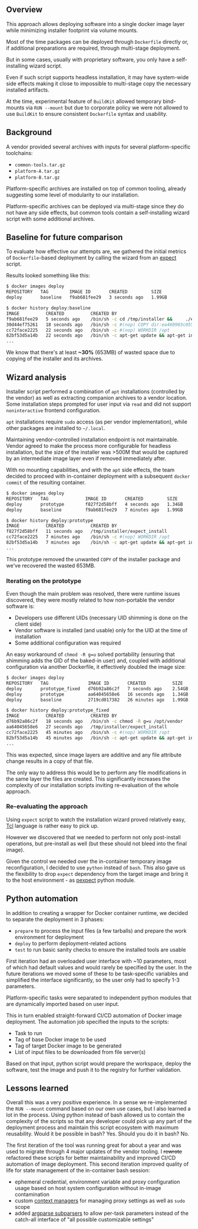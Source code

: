 ## Overview

This approach allows deploying software into a single docker image layer while minimizing installer footprint via
volume mounts.

Most of the time packages can be deployed through `Dockerfile` directly or, if additional preparations are required,
through multi-stage deployment.

But in some cases, usually with proprietary software, you only have a self-installing wizard script.

Even if such script supports headless installation, it may have system-wide side effects making it close to impossible
to multi-stage copy the necessary installed artifacts.

At the time, experimental feature of `BuildKit` allowed temporary bind-mounts via `RUN --mount` but due to corporate
policy we were not allowed to use `BuildKit` to ensure consistent `Dockerfile` syntax and usability.

## Background

A vendor provided several archives with inputs for several platform-specific toolchains:
* `common-tools.tar.gz`
* `platform-A.tar.gz`
* `platform-B.tar.gz`

Platform-specific archives are installed on top of common tooling, already suggesting some level of modularity to our
installation.

Platform-specific archives can be deployed via multi-stage since they do not have any side effects, but common tools
contain a self-installing wizard script with some additional archives.

## Baseline for future comparison

To evaluate how effective our attempts are, we gathered the initial metrics of `Dockerfile`-based deployment by calling
the wizard from an [expect](https://linux.die.net/man/1/expect) script.

Results looked something like this:
```bash
$ docker images deploy
REPOSITORY   TAG        IMAGE ID       CREATED         SIZE
deploy       baseline   f9ab681fee29   3 seconds ago   1.99GB

$ docker history deploy:baseline
IMAGE          CREATED          CREATED BY                                      SIZE      COMMENT
f9ab681fee29   5 seconds ago    /bin/sh -c cd /tmp/installer &&     ./expect…   1.21GB    
30d44ef75261   18 seconds ago   /bin/sh -c #(nop) COPY dir:ea460903c0553546a…   653MB     
cc72face2225   22 seconds ago   /bin/sh -c #(nop) WORKDIR /opt                  0B        
82bf53d5a14b   22 seconds ago   /bin/sh -c apt-get update && apt-get install…   54.6MB    
...
```

We know that there's at least **~30%** (653MB) of wasted space due to copying of the installer and its archives.

## Wizard analysis

Installer script performed a combination of `apt` installations (controlled by the vendor) as well as extracting
companion archives to a vendor location. Some installation steps prompted for user input via `read` and did not support
`noninteractive` frontend configuration.

`apt` installations require `sudo` access (as per vendor implementation), while other packages are installed to
`~/.local`.

Maintaining vendor-controlled installation endpoint is not maintainable. Vendor agreed to make the process more
configurable for headless installation, but the size of the installer was >500M that would be captured by an
intermediate image layer even if removed immediately after.

With no mounting capabilities, and with the `apt` side effects, the team decided to proceed with in-container
deployment with a subsequent `docker commit` of the resulting container.

```bash
$ docker images deploy
REPOSITORY   TAG              IMAGE ID       CREATED         SIZE
deploy       prototype        f827f2d58bff   4 seconds ago   1.34GB
deploy       baseline         f9ab681fee29   7 minutes ago   1.99GB

$ docker history deploy:prototype
IMAGE          CREATED          CREATED BY                                      SIZE      COMMENT
f827f2d58bff   11 seconds ago   /tmp/installer/expect_install                   1.21GB    install.sh
cc72face2225   7 minutes ago    /bin/sh -c #(nop) WORKDIR /opt                  0B        
82bf53d5a14b   7 minutes ago    /bin/sh -c apt-get update && apt-get install…   54.6MB    
...
```

This prototype removed the unwanted `COPY` of the installer package and we've recovered the wasted 653MB.

### Iterating on the prototype

Even though the main problem was resolved, there were runtime issues discovered, they were mostly related to how
non-portable the vendor software is:
* Developers use different UIDs (necessary UID shimming is done on the client side)
* Vendor software is installed (and usable) only for the UID at the time of installation
* Some additional configuration was required

An easy workaround of `chmod -R g=u` solved portability (ensuring that shimming adds the GID of the baked-in user) and,
coupled with additional configuration via another Dockerfile, it effectively doubled the image size:
```bash
$ docker images deploy
REPOSITORY   TAG               IMAGE ID       CREATED          SIZE
deploy       prototype_fixed   d76b92a86c2f   7 seconds ago    2.54GB
deploy       prototype         aa64045658e6   16 seconds ago   1.34GB
deploy       baseline          2719cd017382   26 minutes ago   1.99GB

$ docker history deploy:prototype_fixed
IMAGE          CREATED          CREATED BY                                      SIZE      COMMENT
d76b92a86c2f   18 seconds ago   /bin/sh -c chmod -R g=u /opt/vendor             1.21GB    
aa64045658e6   27 seconds ago   /tmp/installer/expect_install                   1.21GB    install.sh
cc72face2225   45 minutes ago   /bin/sh -c #(nop) WORKDIR /opt                  0B        
82bf53d5a14b   45 minutes ago   /bin/sh -c apt-get update && apt-get install…   54.6MB    
...
```

This was expected, since image layers are additive and any file attribute change results in a copy of that file.

The only way to address this would be to perform any file modifications in the same layer the files are created. This
significantly increases the complexity of our installation scripts inviting re-evaluation of the whole approach.

### Re-evaluating the approach

Using `expect` script to watch the installation wizard proved relatively easy, [Tcl](https://en.wikipedia.org/wiki/Tcl)
language is rather easy to pick up.

However we discovered that we needed to perform not only post-install operations, but pre-install as well (but these
should not bleed into the final image).

Given the control we needed over the in-container temporary image reconfiguration, I decided to use `python` instead of
`bash`. This also gave us the flexibility to drop `expect` dependency from the target image and bring it to the host
environment - as [pexpect](https://pexpect.readthedocs.io/en/stable/) python module.

## Python automation

In addition to creating a wrapper for Docker container runtime, we decided to separate the deployment in 3 phases:
- `prepare` to process the input files (a few tarballs) and prepare the work environment for deployment
- `deploy` to perform deployment-related actions
- `test` to run basic sanity checks to ensure the installed tools are usable

First iteration had an overloaded user interface with ~10 parameters, most of which had default values and would rarely
be specified by the user. In the future iterations we moved some of these to be task-specific variables and simplified
the interface significantly, so the user only had to specify 1-3 parameters.

Platform-specific tasks were separated to independent python modules that are dynamically imported based on user input.

This in turn enabled straight-forward CI/CD automation of Docker image deployment. The automation job specified the
inputs to the scripts:
* Task to run
* Tag of base Docker image to be used
* Tag of target Docker image to be generated
* List of input files to be downloaded from file server(s)

Based on that input, python script would prepare the workspace, deploy the software, test the image and push it to the
registry for further validation.

## Lessons learned

Overall this was a very positive experience. In a sense we re-implemented the `RUN --mount` command based on our own
use cases, but I also learned a lot in the process. Using python instead of bash allowed us to contain the complexity
of the scripts so that any developer could pick up any part of the deployment process and maintain this script
ecosystem with maximum reusability. Would it be possible in bash? Yes. Should you do it in bash? No.

The first iteration of the tool was running great for about a year and was used to migrate through 4 major updates of
the vendor tooling. I ~~rewrote~~ refactored these scripts for better maintainability and improved CI/CD automation of
image deployment. This second iteration improved quality of life for state management of the in-container bash session:
* ephemeral credential, environment variable and proxy configuration usage based on host system configuration without
in-image contamination
* custom [context managers](https://docs.python.org/3/library/stdtypes.html#typecontextmanager) for managing proxy
settings as well as `sudo` scope
* added [argparse subparsers](https://docs.python.org/3/library/argparse.html#argparse.ArgumentParser.add_subparsers)
to allow per-task parameters instead of the catch-all interface of "all possible customizable settings"

